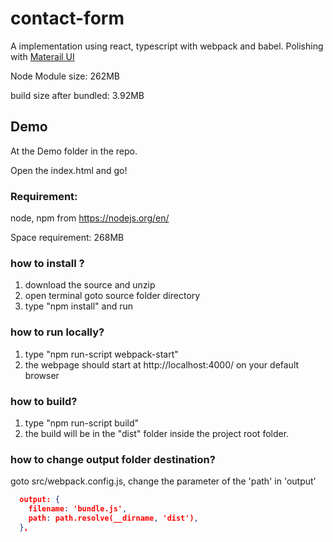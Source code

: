 # contact-form

A implementation using react, typescript with webpack and babel.
Polishing with [Materail UI](https://material-ui.com/)


Node Module size: 262MB

build size after bundled: 3.92MB



## Demo
At the Demo folder in the repo.

Open the index.html and go!


### Requirement: 
node, npm from https://nodejs.org/en/

Space requirement: 268MB

### how to install ?
1) download the source and unzip
2) open terminal goto source folder directory
3) type "npm install" and run

### how to run locally?
1) type "npm run-script webpack-start"
2) the webpage should start at http://localhost:4000/ on your default browser

### how to build?
1) type "npm run-script build"
2) the build will be in the "dist" folder inside the project root folder.

### how to change output folder destination?
goto src/webpack.config.js, change the parameter of the 'path' in 'output'
```json
  output: {
    filename: 'bundle.js',
    path: path.resolve(__dirname, 'dist'),
  },
```
